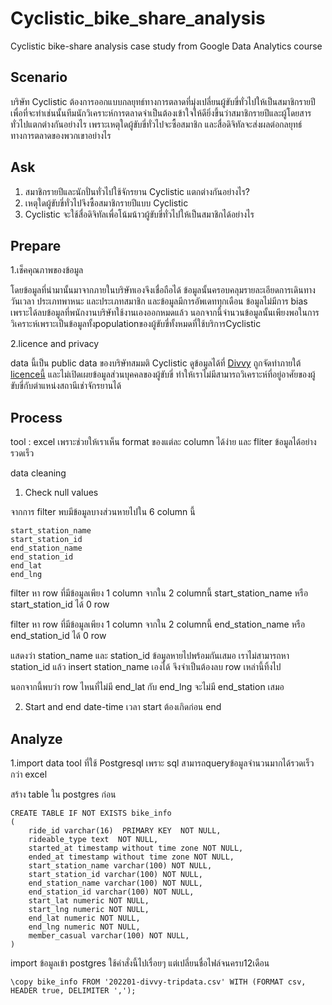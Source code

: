 # Cyclistic_bike_share_analysis
 Cyclistic bike-share analysis case study from Google Data Analytics course
 
 ## Scenario
 บริษัท Cyclistic ต้องการออกแบบกลยุทธ์ทางการตลาดที่มุ่งเปลี่ยนผู้ขับขี่ทั่วไปให้เป็นสมาชิกรายปี เพื่อที่จะทำเช่นนั้นทีมนักวิเคราะห์การตลาดจำเป็นต้องเข้าใจให้ดียิ่งขึ้นว่าสมาชิกรายปีและผู้โดยสารทั่วไปแตกต่างกันอย่างไร เพราะเหตุใดผู้ขับขี่ทั่วไปจะซื้อสมาชิก และสื่อดิจิทัลจะส่งผลต่อกลยุทธ์ทางการตลาดของพวกเขาอย่างไร 

## Ask 
1. สมาชิกรายปีและนักปั่นทั่วไปใช้จักรยาน Cyclistic แตกต่างกันอย่างไร?
2. เหตุใดผู้ขับขี่ทั่วไปจึงซื้อสมาชิกรายปีแบบ Cyclistic
3. Cyclistic จะใช้สื่อดิจิทัลเพื่อโน้มน้าวผู้ขับขี่ทั่วไปให้เป็นสมาชิกได้อย่างไร

## Prepare
1.เช็คคุณภาพของข้อมูล

โดยข้อมูลที่นำมานั้นมาจากภายในบริษัทเองจึงเชื่อถือได้ ข้อมูลนั้นครอบคลุมรายละเอียดการเดินทาง วันเวลา ประเภทพาหนะ และประเภทสมาชิก และข้อมูลมีการอัพเดททุกเดือน ข้อมูลไม่มีการ bias เพราะได้ลบข้อมูลที่พนักงานบริษัทใช้งานเองออกหมดแล้ว นอกจากนี้จำนวนข้อมูลนั้นเพียงพอในการวิเคราะห์เพราะเป็นข้อมูลทั้งpopulationของผู้ขับขี่ทั้งหมดที่ใช้บริการCyclistic

2.licence and privacy

 data นี้เป็น public data ของบริษัทสมมติ Cyclistic ดูข้อมูลได้ที่ [Divvy](https://divvy-tripdata.s3.amazonaws.com/index.html) ถูกจัดทำภายใต้ [licenceนี้](https://ride.divvybikes.com/data-license-agreement) และไม่เปิดเผยข้อมูลส่วนบุคคลของผู้ขับขี่ ทำให้เราไม่มีสามารถวิเคราะห์ที่อยู่อาศัยของผู้ขับขี่กับตำแหน่งสถานีเช่าจักรยานได้

## Process
tool : excel เพราะช่วยให้เราเห็น format ของแต่ละ column ได้ง่าย และ fliter ข้อมูลได้อย่างรวดเร็ว

data cleaning
1. Check null values

จากการ filter พบมีข้อมูลบางส่วนหายไปใน 6 column นี้
```
start_station_name 
start_station_id
end_station_name
end_station_id 
end_lat 
end_lng
```
filter หา row ที่มีข้อมูลเพียง 1 column จากใน 2 columnนี้ start_station_name หรือ start_station_id ได้ 0 row

filter หา row ที่มีข้อมูลเพียง 1 column จากใน 2 columnนี้ end_station_name หรือ end_station_id ได้ 0 row

แสดงว่า station_name และ station_id ข้อมูลหายไปพร้อมกันเสมอ เราไม่สามารถหา station_id แล้ว insert station_name เองได้ จึงจำเป็นต้องลบ row เหล่านี้ทิ้งไป 

นอกจากนี้พบว่า row ไหนที่ไม่มี end_lat กับ end_lng จะไม่มี end_station เสมอ

2. Start and end date-time
เวลา start ต้องเกิดก่อน end 
   

## Analyze
1.import data tool ที่ใช้ Postgresql เพราะ sql สามารถqueryข้อมูลจำนวนมากได้รวดเร็วกว่า excel 

สร้าง table ใน postgres ก่อน

```
CREATE TABLE IF NOT EXISTS bike_info
(
    ride_id varchar(16)  PRIMARY KEY  NOT NULL,
    rideable_type text  NOT NULL,
    started_at timestamp without time zone NOT NULL,
    ended_at timestamp without time zone NOT NULL,
    start_station_name varchar(100) NOT NULL,
    start_station_id varchar(100) NOT NULL,
    end_station_name varchar(100) NOT NULL,
    end_station_id varchar(100) NOT NULL,
    start_lat numeric NOT NULL,
    start_lng numeric NOT NULL,
    end_lat numeric NOT NULL,
    end_lng numeric NOT NULL,
    member_casual varchar(100) NOT NULL,
)
```

import ข้อมูลเข้า postgres ใช้คำสั่งนี้ไปเรื่อยๆ แต่เปลี่ยนชื่อไฟล์จนครบ12เดือน
```
\copy bike_info FROM '202201-divvy-tripdata.csv' WITH (FORMAT csv, HEADER true, DELIMITER ',');
```
